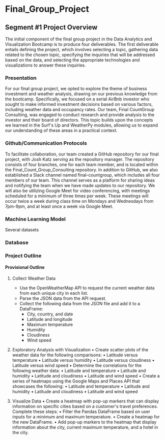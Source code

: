 # Final_Group_Project
## Segment #1 Project Overview
The initial component of the final group project in the Data Analytics and Visualization Bootcamp is to produce four deliverables. The first deliverable entails defining the project, which involves selecting a topic, gathering data related to the chosen topic, specifying the inquiries that will be addressed based on the data, and selecting the appropriate technologies and visualizations to answer these inquiries.
### Presentation
For our final group project, we opted to explore the theme of business investment and weather analysis, drawing on our previous knowledge from the bootcamp. Specifically, we focused on a serial AirBnb investor who sought to make informed investment decisions based on various factors, including weather data and occupancy rates. Our team, Final CountGroup Consulting, was engaged to conduct research and provide analysis to the investor and their board of directors. This topic builds upon the concepts we learned in the Surf's Up and WeatherPy modules, allowing us to expand our understanding of these areas in a practical context.
 
### Github/Communication Protocols
To facilitate collaboration, our team created a GitHub repository for our final project, with Josh Katz serving as the repository manager. The repository consists of four branches, one for each team member, and is located within the Final_Count_Group_Consulting repository.
In addition to GitHub, we also established a Slack channel named final-countgroup, which includes all four members of our team. This channel serves as a platform for sharing ideas and notifying the team when we have made updates to our repository. We will also be utilizing Google Meet for video conferencing, with meetings scheduled for a minimum of three times per week. These meetings will occur twice a week during class time on Mondays and Wednesdays from 7pm-9pm, and at least once a week via Google Meet.

### Machine Learning Model
Several datasets

### Database



### Project Outline
#### Provisional Outline
1.	Collect Weather Data  
     * Use the OpenWeatherMap API to request the current weather data from each unique city in each list.  
     * Parse the JSON data from the API request.  
     * Collect the following data from the JSON file and add it to a DataFrame:  
       * City, country, and date  
       * Latitude and longitude  
       * Maximum temperature  
       * Humidity  
       * Cloudiness  
       * Wind speed   

2.	Exploratory Analysis with Visualization
•	Create scatter plots of the weather data for the following comparisons:
•	Latitude versus temperature
•	Latitude versus humidity
•	Latitude versus cloudiness
•	Latitude versus wind speed
•	Determine the correlations for the following weather data:
•	Latitude and temperature
•	Latitude and humidity
•	Latitude and cloudiness
•	Latitude and wind speed
•	Create a series of heatmaps using the Google Maps and Places API that showcases the following:
•	Latitude and temperature
•	Latitude and humidity
•	Latitude and cloudiness
•	Latitude and wind speed
3.	Visualize Data
•	Create a heatmap with pop-up markers that can display information on specific cities based on a customer's travel preferences. Complete these steps:
•	Filter the Pandas DataFrame based on user inputs for a minimum and maximum temperature.
•	Create a heatmap for the new DataFrame.
•	Add pop-up markers to the heatmap that display information about the city, current maximum temperature, and a hotel in the city.


